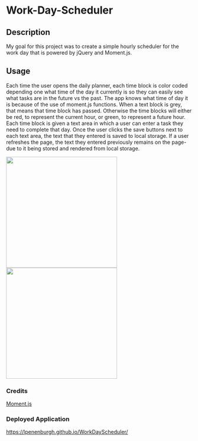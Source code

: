 # Work-Day-Scheduler


## Description
My goal for this project was to create a simple hourly scheduler for the work day that is powered by jQuery and Moment.js.

## Usage
 Each time the user opens the daily planner, each time block is color coded depending one what time of the day it currently is so they can easily see what tasks are in the future vs the past. The app knows what time of day it is because of the use of moment.js functions. When a text block is grey, that means that time block has passed. Otherwise the time blocks will either be red, to represent the current hour, or green, to represent a future hour. Each time block is given a text area in which a user can enter a task they need to complete that day. Once the user clicks the save buttons next to each text area, the text that they entered is saved to local storage. If a user refreshes the page, the text they entered previously remains on the page- due to it being stored and rendered from local storage.


 <img src="https://i.imgur.com/y5qA1IN.png" width="300">
 <br>
 <img src="https://i.imgur.com/IoJtaDD.png" width="300">

 ### Credits
 <a href="https://momentjs.com">Moment.js</a>

 ### Deployed Application
 https://lpenenburgh.github.io/WorkDayScheduler/
 